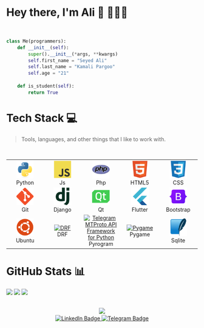 # Hey there, I'm Ali 👋 👩🏽‍💻
<br>

```python
class Me(programmers):
    def __init__(self):
        super().__init__(*args, **kwargs)
        self.first_name = "Seyed Ali"
        self.last_name = "Kamali Pargoo"
        self.age = "21"
       
    def is_student(self):
        return True
```

# Tech Stack 💻
> Tools, languages, and other things that I like to work with.
<br>

<div align="center">
    <table>
      <tr>
        <td align="center" width="96">
        <a href="https://www.python.org/" target="_blank" rel="noreferrer">
            <img src="https://github.com/devicons/devicon/blob/master/icons/python/python-original.svg" title="Python" alt="Python" width="46" height="46"/>
        </a>
          <br>Python
        </td>
        <td align="center" width="96">
        <a href="https://www.javascript.com/" target="_blank" rel="noreferrer">
            <img src="https://github.com/devicons/devicon/blob/master/icons/javascript/javascript-original.svg" title="JavaScript" alt="JavaScript" width="46" height="46"/>
        </a>
          <br>Js
        </td>
        <td align="center" width="96">
        <a href="https://www.php.net/" target="_blank" rel="noreferrer">
            <img src="https://github.com/devicons/devicon/blob/master/icons/php/php-original.svg" title="Php" alt="Php" width="46" height="46"/>
        </a>
          <br>Php
        </td>
        <td align="center" width="96">
        <a href="https://developer.mozilla.org/en-US/docs/Glossary/HTML5" target="_blank" rel="noreferrer">
            <img src="https://github.com/devicons/devicon/blob/master/icons/html5/html5-original.svg" title="Html5" alt="Html5" width="46" height="46"/>
        </a>
          <br>HTML5
        </td>
        <td align="center" width="96">
        <a href="https://developer.mozilla.org/en-US/docs/Web/CSS" target="_blank" rel="noreferrer">
            <img src="https://github.com/devicons/devicon/blob/master/icons/css3/css3-original.svg" title="Css" alt="Css" width="46" height="46"/>
        </a>
          <br>CSS
        </td>
      </tr>
      <tr>
        <td align="center" width="96">
        <a href="https://git-scm.com/" target="_blank" rel="noreferrer">
            <img src="https://github.com/devicons/devicon/blob/master/icons/git/git-original.svg" title="Git" alt="Git" width="46" height="46"/>
        </a>
          <br>Git
        </td>
        <td align="center" width="96">
        <a href="https://www.djangoproject.com/" target="_blank" rel="noreferrer">
            <img src="https://github.com/devicons/devicon/blob/master/icons/django/django-plain.svg" title="Django" alt="Django" width="46" height="46"/>
        </a>
          <br>Django
        </td>
        <td align="center" width="96">
        <a href="https://www.qt.io/" target="_blank" rel="noreferrer">
            <img src="https://github.com/devicons/devicon/blob/master/icons/qt/qt-original.svg" title="Qt" alt="Qt" width="46" height="46"/>
        </a>
          <br>Qt
        </td>
        <td align="center" width="96">
        <a href="https://flutter.dev/" target="_blank" rel="noreferrer">
            <img src="https://raw.githubusercontent.com/devicons/devicon/master/icons/flutter/flutter-original.svg" title="Flutter" alt="Flutter" width="46" height="46"/>
        </a>
          <br>Flutter
        </td>
        <td align="center" width="96">
        <a href="https://getbootstrap.com/" target="_blank" rel="noreferrer">
            <img src="https://github.com/devicons/devicon/blob/master/icons/bootstrap/bootstrap-original.svg" title="BootStrap" alt="BootStrap" width="46" height="46"/>
        </a>
          <br>Bootstrap
        </td>
      </tr> 
      <tr>
        <td align="center" width="96">
        <a href="https://ubuntu.com/" target="_blank" rel="noreferrer">
            <img src="https://github.com/devicons/devicon/blob/master/icons/ubuntu/ubuntu-plain.svg" title="ubuntu" alt="ubuntu" width="46" height="46"/>
        </a>
          <br>Ubuntu
        </td>
        <td align="center" width="96">
        <a href="https://www.django-rest-framework.org/" target="_blank" rel="noreferrer">
            <img src="https://www.django-rest-framework.org/img/logo.png" title="DRF" alt="DRF" width="80" height="46"/>
        </a>
          <br>DRF
        </td>
        <td align="center" width="96">
        <a href="https://docs.pyrogram.org/" target="_blank" rel="noreferrer">
            <img src="https://camo.githubusercontent.com/23bd8586f8d0549172b03886618d5337c7c3f655220d81d35ce837b62639419d/68747470733a2f2f646f63732e7079726f6772616d2e6f72672f5f7374617469632f7079726f6772616d2e706e67" title="Telegram MTProto API Framework for Python" alt="Telegram MTProto API Framework for Python" width="40" height="40"/>
        </a>
          <br>Pyrogram
        </td>
        <td align="center" width="96">
        <a href="https://pygame.org/" target="_blank" rel="noreferrer">
            <img src="https://www.pygame.org/images/logo_lofi.png" title="Pygame" alt="Pygame" width="46" height="46"/>
        </a>
          <br>Pygame
        </td>
        <td align="center" width="96">
        <a href="https://www.sqlite.org/" target="_blank" rel="noreferrer">
            <img src="https://github.com/devicons/devicon/blob/master/icons/sqlite/sqlite-original.svg" title="SQL lite" alt="SQL lite" width="46" height="46"/>
        </a>
          <br>Sqlite
        </td>
      </tr> 
    </table>
</div>

# GitHub Stats 📊 
![](https://github-readme-stats.vercel.app/api?username=irania9O&theme=midnight-purple&hide_border=false&include_all_commits=true&count_private=true)
![](https://github-readme-streak-stats.herokuapp.com/?user=irania9O&theme=midnight-purple&hide_border=false)
![](https://github-readme-stats.vercel.app/api/top-langs/?username=irania9O&theme=midnight-purple&hide_border=false&include_all_commits=true&count_private=true&layout=compact&hide=javascript,css,scss,less,html,ruby,cmake,c,swift,kotlin&langs_count=4)



<br/>
<div id="header" align="center">
  <img src="https://media.giphy.com/media/M9gbBd9nbDrOTu1Mqx/giphy.gif" width="100"/>
  <div id="badges">
  <a href="https://www.linkedin.com/in/salikamali/">
    <img src="https://img.shields.io/badge/LinkedIn-blue?style=for-the-badge&logo=linkedin&logoColor=white" alt="LinkedIn Badge"/>
  </a>
  
  <a href="https://t.me/irania9O">
    <img src="https://img.shields.io/badge/Telegram-red?style=for-the-badge&logo=telegram&logoColor=white" alt="Telegram Badge"/>
  </a>
</div>
</div>

